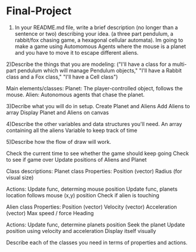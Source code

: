 # Final-Project
1) In your README.md file, write a brief description (no longer than a sentence or two) describing your idea. (a three part pendulum, a rabbit/fox chasing game, a hexagonal cellular automata). 
Im going to make a game using Automomous Agents where the mouse is a planet and you have to move it to escape different aliens.

2)Describe the things that you are modeling: ("I'll have a class for a multi-part pendulum which will manage Pendulum objects," "I'll have a Rabbit class and a Fox class," "I'll have a Cell class")


Main elements/classes:
Planet: The player-controlled object, follows the mouse.
Alien: Autonomous agents that chase the planet.


3)Decribe what you will do in setup.
Create Planet and Aliens
Add Aliens to array
Display Planet and Aliens on canvas


4)Describe the other variables and data structures you'll need. 
An array containing all the aliens
Variable to keep track of time

5)Describe how the flow of draw will work.

Check the current time to see whether the game should keep going
Check to see if game over
Update positions of Aliens and Planet



Class descriptions:
Planet class
Properties:
Position (vector)
Radius (for visual size)

Actions:
Update func, determing mouse position
Update func, planets location follows mouse (x,y) position
Check if alien is touching


Alien class
Properties:
Position (vector)
Velocity (vector)
Acceleration (vector)
Max speed / force
Heading



Actions:
Update func, determine planets position
Seek the planet
Update position using velocity and acceleration
Display itself visually






Describe each of the classes you need in terms of properties and actions.

